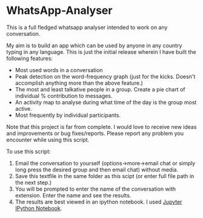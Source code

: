 # WhatsApp-Analyser
This is a full fledged whatsapp analyser intended to work on any conversation.

My aim is to build an app which can be used by anyone in any country typing in any language. This is just the initial release wherein I have built the following features:
  * Most used words in a conversation
  * Peak detection on the word-frequency graph (just for the kicks. Doesn't accomplish anything more than the above feature.)
  * The most and least talkative people in a group. Create a pie chart of individual % contribution to messages.
  * An activity map to analyse during what time of the day is the group most active.
  * Most frequently by individual participants.

Note that this project is far from complete. I would love to receive new ideas and improvements or bug fixes/reports. Please report any problem you encounter while using this script.

To use this script:
 1. Email the conversation to yourself (options->more->email chat or simply long press the desired group and then email chat) without media.
 2. Save this textfile in the same folder as this scipt (or enter full file path in the next step.)
 3. You will be prompted to enter the name of the conversation with extension. Enter the name and see the results.
 4. The results are best viewed in an ipython notebook. I used [Jupyter IPython Notebook](http://jupyter.readthedocs.org/en/latest/install.html#how-to-install-jupyter-notebook).
